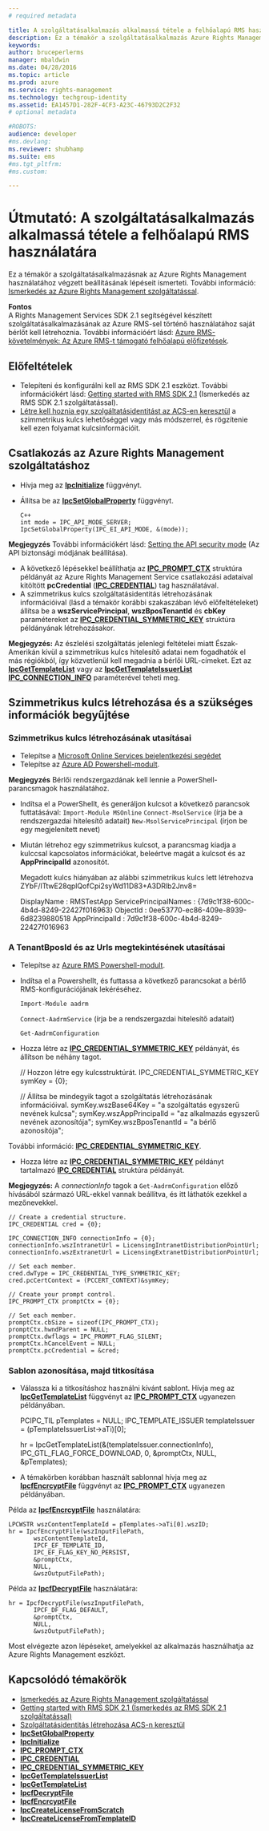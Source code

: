 ```yaml
---
# required metadata

title: A szolgáltatásalkalmazás alkalmassá tétele a felhőalapú RMS használatára | Azure RMS
description: Ez a témakör a szolgáltatásalkalmazás Azure Rights Management használatához végzett beállításának lépéseit ismerteti.
keywords:
author: bruceperlerms
manager: mbaldwin
ms.date: 04/28/2016
ms.topic: article
ms.prod: azure
ms.service: rights-management
ms.technology: techgroup-identity
ms.assetid: EA1457D1-282F-4CF3-A23C-46793D2C2F32
# optional metadata

#ROBOTS:
audience: developer
#ms.devlang:
ms.reviewer: shubhamp
ms.suite: ems
#ms.tgt_pltfrm:
#ms.custom:

---
```


# Útmutató: A szolgáltatásalkalmazás alkalmassá tétele a felhőalapú RMS használatára

Ez a témakör a szolgáltatásalkalmazásnak az Azure Rights Management használatához végzett beállításának lépéseit ismerteti. További információ: [Ismerkedés az Azure Rights Management szolgáltatással](https://technet.microsoft.com/en-us/library/jj585016.aspx).

**Fontos**  
A Rights Management Services SDK 2.1 segítségével készített szolgáltatásalkalmazásának az Azure RMS-sel történő használatához saját bérlőt kell létrehoznia. További információért lásd: [Azure RMS-követelmények: Az Azure RMS-t támogató felhőalapú előfizetések](/rights-management/get-started/requirements-subscriptions.md).

## Előfeltételek

-   Telepíteni és konfigurálni kell az RMS SDK 2.1 eszközt. További információkért lásd: [Getting started with RMS SDK 2.1](getting-started-with-ad-rms-2-0.md) (Ismerkedés az RMS SDK 2.1 szolgáltatással).
-   [Létre kell hoznia egy szolgáltatásidentitást az ACS-en keresztül](https://msdn.microsoft.com/en-us/library/gg185924.aspx) a szimmetrikus kulcs lehetőséggel vagy más módszerrel, és rögzítenie kell ezen folyamat kulcsinformációit.

## Csatlakozás az Azure Rights Management szolgáltatáshoz

-   Hívja meg az [**IpcInitialize**](/rights-management/sdk/2.1/api/win/functions#msipc_ipcinitialize) függvényt.
-   Állítsa be az [**IpcSetGlobalProperty**](/rights-management/sdk/2.1/api/win/functions#msipc_ipcsetglobalproperty) függvényt.

        C++
        int mode = IPC_API_MODE_SERVER;
        IpcSetGlobalProperty(IPC_EI_API_MODE, &(mode));


  **Megjegyzés** További információkért lásd: [Setting the API security mode](setting-the-api-security-mode-api-mode.md) (Az API biztonsági módjának beállítása).

     
-   A következő lépésekkel beállíthatja az [**IPC\_PROMPT\_CTX**](/rights-management/sdk/2.1/api/win/ipc_prompt_ctx#msipc_ipc_prompt_ctx) struktúra példányát az Azure Rights Management Service csatlakozási adataival kitöltött **pcCredential** ([**IPC\_CREDENTIAL**](/rights-management/sdk/2.1/api/win/ipc_credential#msipc_ipc_credential)) tag használatával.
-   A szimmetrikus kulcs szolgáltatásidentitás létrehozásának információival (lásd a témakör korábbi szakaszában lévő előfeltételeket) állítsa be a **wszServicePrincipal**, **wszBposTenantId** és **cbKey** paramétereket az [**IPC\_CREDENTIAL\_SYMMETRIC\_KEY**](/rights-management/sdk/2.1/api/win/ipc_credential#msipc_ipc_credential_symmetric_key) struktúra példányának létrehozásakor.

**Megjegyzés:** Az észlelési szolgáltatás jelenlegi feltételei miatt Észak-Amerikán kívül a szimmetrikus kulcs hitelesítő adatai nem fogadhatók el más régiókból, így közvetlenül kell megadnia a bérlői URL-címeket. Ezt az [**IpcGetTemplateList**](/rights-management/sdk/2.1/api/win/functions#msipc_ipcgettemplatelist) vagy az [**IpcGetTemplateIssuerList**](/rights-management/sdk/2.1/api/win/functions#msipc_ipcgettemplateissuerlist) [**IPC\_CONNECTION\_INFO**](/rights-management/sdk/2.1/api/win/ipc_connection_info#msipc_ipc_connection_info) paraméterével teheti meg.

## Szimmetrikus kulcs létrehozása és a szükséges információk begyűjtése

### Szimmetrikus kulcs létrehozásának utasításai

-   Telepítse a [Microsoft Online Services bejelentkezési segédet](http://go.microsoft.com/fwlink/p/?LinkID=286152)
-   Telepítse az [Azure AD Powershell-modult](https://bposast.vo.msecnd.net/MSOPMW/8073.4/amd64/AdministrationConfig-en.msi).

**Megjegyzés** Bérlői rendszergazdának kell lennie a PowerShell-parancsmagok használatához.

-   Indítsa el a PowerShellt, és generáljon kulcsot a következő parancsok futtatásával:         `Import-Module MSOnline`
            `Connect-MsolService` (írja be a rendszergazdai hitelesítő adatait)         `New-MsolServicePrincipal` (írjon be egy megjelenített nevet)
-   Miután létrehoz egy szimmetrikus kulcsot, a parancsmag kiadja a kulccsal kapcsolatos információkat, beleértve magát a kulcsot és az **AppPrincipalId** azonosítót.


    Megadott kulcs hiányában az alábbi szimmetrikus kulcs lett létrehozva ZYbF/lTtwE28qplQofCpi2syWd11D83+A3DRlb2Jnv8=

    DisplayName : RMSTestApp ServicePrincipalNames : {7d9c1f38-600c-4b4d-8249-22427f016963} ObjectId : 0ee53770-ec86-409e-8939-6d8239880518 AppPrincipalId : 7d9c1f38-600c-4b4d-8249-22427f016963


### A **TenantBposId** és az **Urls** megtekintésének utasításai

-   Telepítse az [Azure RMS Powershell-modult](https://technet.microsoft.com/en-us/library/jj585012.aspx).
-   Indítsa el a Powershellt, és futtassa a következő parancsokat a bérlő RMS-konfigurációjának lekéréséhez.

    `Import-Module aadrm`

    `Connect-AadrmService` (írja be a rendszergazdai hitelesítő adatait)

    `Get-AadrmConfiguration`


-   Hozza létre az [**IPC\_CREDENTIAL\_SYMMETRIC\_KEY**](/rights-management/sdk/2.1/api/win/ipc_credential#msipc_ipc_credential_symmetric_key) példányát, és állítson be néhány tagot.

    // Hozzon létre egy kulcsstruktúrát.
    IPC_CREDENTIAL_SYMMETRIC_KEY symKey = {0};

    // Állítsa be mindegyik tagot a szolgáltatás létrehozásának információival.
    symKey.wszBase64Key = "a szolgáltatás egyszerű nevének kulcsa"; symKey.wszAppPrincipalId = "az alkalmazás egyszerű nevének azonosítója"; symKey.wszBposTenantId = "a bérlő azonosítója";


További információ: [**IPC\_CREDENTIAL\_SYMMETRIC\_KEY**](/rights-management/sdk/2.1/api/win/ipc_credential#msipc_ipc_credential_symmetric_key).

-   Hozza létre az [**IPC\_CREDENTIAL\_SYMMETRIC\_KEY**](/rights-management/sdk/2.1/api/win/ipc_credential#msipc_ipc_credential_symmetric_key) példányt tartalmazó [**IPC\_CREDENTIAL**](/rights-management/sdk/2.1/api/win/ipc_credential#msipc_ipc_credential) struktúra példányát.

**Megjegyzés:** A *connectionInfo* tagok a `Get-AadrmConfiguration` előző hívásából származó URL-ekkel vannak beállítva, és itt láthatók ezekkel a mezőnevekkel.

    // Create a credential structure.
    IPC_CREDENTIAL cred = {0};

    IPC_CONNECTION_INFO connectionInfo = {0};
    connectionInfo.wszIntranetUrl = LicensingIntranetDistributionPointUrl;
    connectionInfo.wszExtranetUrl = LicensingExtranetDistributionPointUrl;

    // Set each member.
    cred.dwType = IPC_CREDENTIAL_TYPE_SYMMETRIC_KEY;
    cred.pcCertContext = (PCCERT_CONTEXT)&symKey;

    // Create your prompt control.
    IPC_PROMPT_CTX promptCtx = {0};

    // Set each member.
    promptCtx.cbSize = sizeof(IPC_PROMPT_CTX);
    promptCtx.hwndParent = NULL;
    promptCtx.dwflags = IPC_PROMPT_FLAG_SILENT;
    promptCtx.hCancelEvent = NULL;
    promptCtx.pcCredential = &cred;

### Sablon azonosítása, majd titkosítása

-   Válassza ki a titkosításhoz használni kívánt sablont.
    Hívja meg az [**IpcGetTemplateList**](/rights-management/sdk/2.1/api/win/functions#msipc_ipcgettemplatelist) függvényt az [**IPC\_PROMPT\_CTX**](/rights-management/sdk/2.1/api/win/ipc_prompt_ctx#msipc_ipc_prompt_ctx) ugyanezen példányában.


    PCIPC_TIL pTemplates = NULL; IPC_TEMPLATE_ISSUER templateIssuer = (pTemplateIssuerList->aTi)[0];

    hr = IpcGetTemplateList(&(templateIssuer.connectionInfo),        IPC_GTL_FLAG_FORCE_DOWNLOAD,        0,        &promptCtx,        NULL,        &pTemplates);


-   A témakörben korábban használt sablonnal hívja meg az [**IpcfEncrcyptFile**](/rights-management/sdk/2.1/api/win/functions#msipc_ipcfencryptfile) függvényt az [**IPC\_PROMPT\_CTX**](/rights-management/sdk/2.1/api/win/ipc_prompt_ctx#msipc_ipc_prompt_ctx) ugyanezen példányában.

Példa az [**IpcfEncrcyptFile**](/rights-management/sdk/2.1/api/win/functions#msipc_ipcfencryptfile) használatára:

    LPCWSTR wszContentTemplateId = pTemplates->aTi[0].wszID;
    hr = IpcfEncryptFile(wszInputFilePath,
           wszContentTemplateId,
           IPCF_EF_TEMPLATE_ID,
           IPC_EF_FLAG_KEY_NO_PERSIST,
           &promptCtx,
           NULL,
           &wszOutputFilePath);

Példa az [**IpcfDecryptFile**](/rights-management/sdk/2.1/api/win/functions#msipc_ipcfdecryptfile) használatára:

    hr = IpcfDecryptFile(wszInputFilePath,
           IPCF_DF_FLAG_DEFAULT,
           &promptCtx,
           NULL,
           &wszOutputFilePath);

Most elvégezte azon lépéseket, amelyekkel az alkalmazás használhatja az Azure Rights Management eszközt.

## Kapcsolódó témakörök

* [Ismerkedés az Azure Rights Management szolgáltatással](https://technet.microsoft.com/en-us/library/jj585016.aspx)
* [Getting started with RMS SDK 2.1 (Ismerkedés az RMS SDK 2.1 szolgáltatással)](getting-started-with-ad-rms-2-0.md)
* [Szolgáltatásidentitás létrehozása ACS-n keresztül](https://msdn.microsoft.com/en-us/library/gg185924.aspx)
* [**IpcSetGlobalProperty**](/rights-management/sdk/2.1/api/win/functions#msipc_ipcsetglobalproperty)
* [**IpcInitialize**](/rights-management/sdk/2.1/api/win/functions#msipc_ipcinitialize)
* [**IPC\_PROMPT\_CTX**](/rights-management/sdk/2.1/api/win/ipc_prompt_ctx#msipc_ipc_prompt_ctx)
* [**IPC\_CREDENTIAL**](/rights-management/sdk/2.1/api/win/ipc_credential#msipc_ipc_credential)
* [**IPC\_CREDENTIAL\_SYMMETRIC\_KEY**](/rights-management/sdk/2.1/api/win/ipc_credential#msipc_ipc_credential_symmetric_key)
* [**IpcGetTemplateIssuerList**](/rights-management/sdk/2.1/api/win/functions#msipc_ipcgettemplateissuerlist)
* [**IpcGetTemplateList**](/rights-management/sdk/2.1/api/win/functions#msipc_ipcgettemplatelist)
* [**IpcfDecryptFile**](/rights-management/sdk/2.1/api/win/functions#msipc_ipcfdecryptfile)
* [**IpcfEncrcyptFile**](/rights-management/sdk/2.1/api/win/functions#msipc_ipcfencryptfile)
* [**IpcCreateLicenseFromScratch**](/rights-management/sdk/2.1/api/win/functions#msipc_ipccreatelicensefromscratch)
* [**IpcCreateLicenseFromTemplateID**](/rights-management/sdk/2.1/api/win/functions#msipc_ipccreatelicensefromtemplateid)
 

 


<!--HONumber=Jun16_HO2-->


